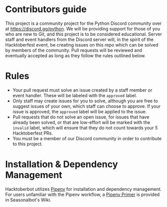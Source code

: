 # Contributors guide

This project is a community project for the Python Discord community over at https://discord.gg/python. We will be providing support for those of you who are new to Git, and this project is to be considered educational. Server staff and event handlers from the Discord server will, in the spirit of the Hacktoberfest event, be creating issues on this repo which can be solved by members of the community. Pull requests will be reviewed and eventually accepted as long as they follow the rules outlined below.

# Rules

* Your pull request must solve an issue created by a staff member or event handler. These will be labeled with the `approved` label.
* Only staff may create issues for you to solve, although you are free to suggest issues of your own, which staff can choose to approve. If your issue is approved, the `approved` label will be applied to the issue.
* Pull requests that do not solve an open issue, for issues that have already been solved, or that are low-effort will be marked with the `invalid` label, which will ensure that they do not count towards your 5 Hacktoberfest PRs.
* You must be a member of our Discord community in order to contribute to this project. 

# Installation & Dependency Management

Hacktoberbot utilizes [Pipenv](https://pipenv.readthedocs.io/en/latest/) for installation and dependency management. For users unfamiliar with the Pipenv workflow, a [Pipenv Primer](https://github.com/python-discord/seasonalbot/wiki/Hacktoberbot-and-Pipenv) is provided in Seasonalbot's Wiki.

